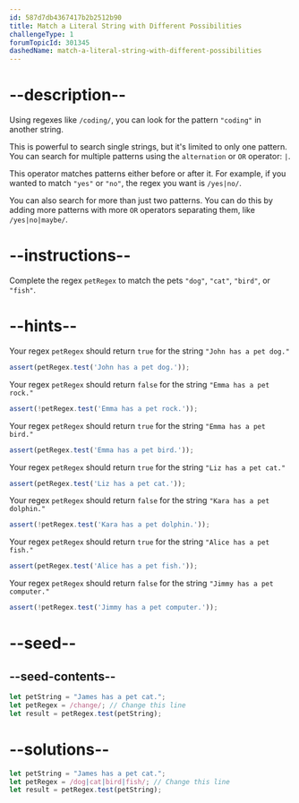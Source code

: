 ```yaml
---
id: 587d7db4367417b2b2512b90
title: Match a Literal String with Different Possibilities
challengeType: 1
forumTopicId: 301345
dashedName: match-a-literal-string-with-different-possibilities
---
```


# --description--

Using regexes like `/coding/`, you can look for the pattern `"coding"` in another string.

This is powerful to search single strings, but it's limited to only one pattern. You can search for multiple patterns using the `alternation` or `OR` operator: `|`.

This operator matches patterns either before or after it. For example, if you wanted to match `"yes"` or `"no"`, the regex you want is `/yes|no/`.

You can also search for more than just two patterns. You can do this by adding more patterns with more `OR` operators separating them, like `/yes|no|maybe/`.

# --instructions--

Complete the regex `petRegex` to match the pets `"dog"`, `"cat"`, `"bird"`, or `"fish"`.

# --hints--

Your regex `petRegex` should return `true` for the string `"John has a pet dog."`

```js
assert(petRegex.test('John has a pet dog.'));
```

Your regex `petRegex` should return `false` for the string `"Emma has a pet rock."`

```js
assert(!petRegex.test('Emma has a pet rock.'));
```

Your regex `petRegex` should return `true` for the string `"Emma has a pet bird."`

```js
assert(petRegex.test('Emma has a pet bird.'));
```

Your regex `petRegex` should return `true` for the string `"Liz has a pet cat."`

```js
assert(petRegex.test('Liz has a pet cat.'));
```

Your regex `petRegex` should return `false` for the string `"Kara has a pet dolphin."`

```js
assert(!petRegex.test('Kara has a pet dolphin.'));
```

Your regex `petRegex` should return `true` for the string `"Alice has a pet fish."`

```js
assert(petRegex.test('Alice has a pet fish.'));
```

Your regex `petRegex` should return `false` for the string `"Jimmy has a pet computer."`

```js
assert(!petRegex.test('Jimmy has a pet computer.'));
```

# --seed--

## --seed-contents--

```js
let petString = "James has a pet cat.";
let petRegex = /change/; // Change this line
let result = petRegex.test(petString);
```

# --solutions--

```js
let petString = "James has a pet cat.";
let petRegex = /dog|cat|bird|fish/; // Change this line
let result = petRegex.test(petString);
```